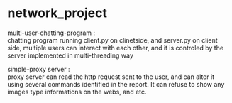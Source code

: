 # network_project
multi-user-chatting-program : <br> chatting program running client.py on clinetside, and server.py on client side, multiple users can interact with each other, and it is controled by the server implemented in multi-threading way

simple-proxy server :   <br> proxy server can read the http request sent to the user, and can alter it using several commands identified in the report. It can refuse to show any images type informations on the webs, and etc.

